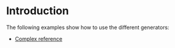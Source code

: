 # Introduction

The following examples show how to use the different generators:

- [Complex reference](complex-reference.md)
